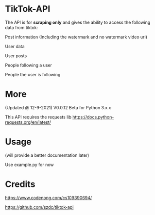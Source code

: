 # TikTok-API
The API is for __scraping only__ and gives the ability to access the following data from tiktok:

Post information (Including the watermark and no watermark video url)

User data

User posts

People following a user

People the user is following

# More
(Updated @ 12-9-2021) V0.0.12 Beta for Python 3.x.x

This API requires the requests lib https://docs.python-requests.org/en/latest/

# Usage
(will provide a better documentation later)

Use example.py for now
# Credits
https://www.codenong.com/cs109390694/

https://github.com/szdc/tiktok-api
